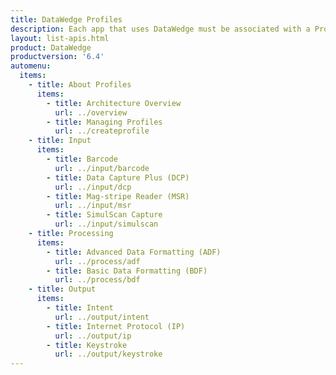 ```yaml
---
title: DataWedge Profiles
description: Each app that uses DataWedge must be associated with a Profile, which contains options for determining how the data will be acquired (input), processed (data formatting) and delivered to the app (output). Details about functionality and usage of each of the input, processing and output options can be found in the links below. For general details about how Profiles work, see the Architecture Overview page. 
layout: list-apis.html
product: DataWedge
productversion: '6.4'
automenu:
  items:
    - title: About Profiles
      items:
        - title: Architecture Overview
          url: ../overview
        - title: Managing Profiles
          url: ../createprofile
    - title: Input
      items:
        - title: Barcode
          url: ../input/barcode
        - title: Data Capture Plus (DCP)
          url: ../input/dcp
        - title: Mag-stripe Reader (MSR) 
          url: ../input/msr
        - title: SimulScan Capture
          url: ../input/simulscan
    - title: Processing
      items:
        - title: Advanced Data Formatting (ADF)
          url: ../process/adf
        - title: Basic Data Formatting (BDF) 
          url: ../process/bdf
    - title: Output
      items:
        - title: Intent
          url: ../output/intent
        - title: Internet Protocol (IP)
          url: ../output/ip
        - title: Keystroke
          url: ../output/keystroke
---
```

